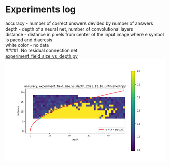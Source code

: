 # Experiments log
accuracy - number of correct unswers devided by number of answers  
depth - depth of a neural net, number of convolutional layers  
distance - distance in pixels from center of the input image where e symbol is paced and diaeresis  
white color - no data  
####1. No residual connection net   
[experiment_field_size_vs_depth.py](experiments/experiment_field_size_vs_depth.py)  
![no res connections](./field_size_vs_depth_no_res_connections.png)
